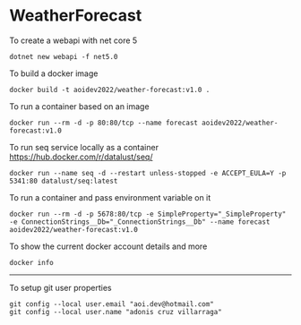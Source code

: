 # WeatherForecast

To create a webapi with net core 5
```terminal
dotnet new webapi -f net5.0
```

To build a docker image 
```terminal
docker build -t aoidev2022/weather-forecast:v1.0 .
```

To run a container based on an image
```terminal
docker run --rm -d -p 80:80/tcp --name forecast aoidev2022/weather-forecast:v1.0
```

To run seq service locally as a container https://hub.docker.com/r/datalust/seq/
```terminal
docker run --name seq -d --restart unless-stopped -e ACCEPT_EULA=Y -p 5341:80 datalust/seq:latest
```

To run a container and pass environment variable on it
```terminal
docker run --rm -d -p 5678:80/tcp -e SimpleProperty="_SimpleProperty" -e ConnectionStrings__Db="_ConnectionStrings__Db" --name forecast aoidev2022/weather-forecast:v1.0
```

To show the current docker account details and more
```terminal
docker info
```
---

To setup git user properties
```terminal
git config --local user.email "aoi.dev@hotmail.com"
git config --local user.name "adonis cruz villarraga"
```
